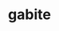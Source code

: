 ---
id: 444
title: gabite
types: [dragon,ground]
image: https://raw.githubusercontent.com/PokeAPI/sprites/master/sprites/pokemon/444.png
---